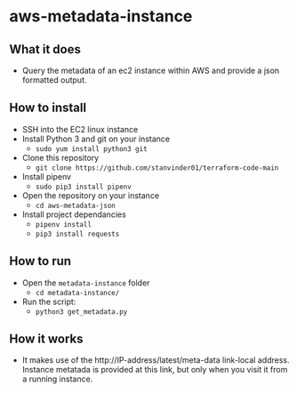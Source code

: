 # aws-metadata-instance

## What it does
- Query the metadata of an ec2 instance within AWS and provide a json formatted output. 

## How to install
- SSH into the EC2 linux instance
- Install Python 3 and git on your instance 
    - `sudo yum install python3 git`
- Clone this repository
  - `git clone https://github.com/stanvinder01/terraform-code-main`
- Install pipenv
  - `sudo pip3 install pipenv`
- Open the repository on your instance
  - `cd aws-metadata-json`
- Install project dependancies
  - `pipenv install`
  - `pip3 install requests`


## How to run
- Open the `metadata-instance` folder
  - `cd metadata-instance/`
- Run the script:
  - `python3 get_metadata.py`

## How it works
- It makes use of the http://IP-address/latest/meta-data link-local address. Instance metatada is provided at this link, but only when you visit it from a running instance.
